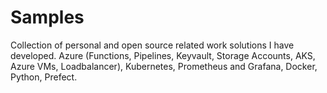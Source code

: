 # Samples

Collection of personal and open source related work solutions I have developed.
Azure (Functions, Pipelines, Keyvault, Storage Accounts, AKS, Azure VMs, Loadbalancer), Kubernetes, Prometheus and Grafana, Docker, Python, Prefect.
